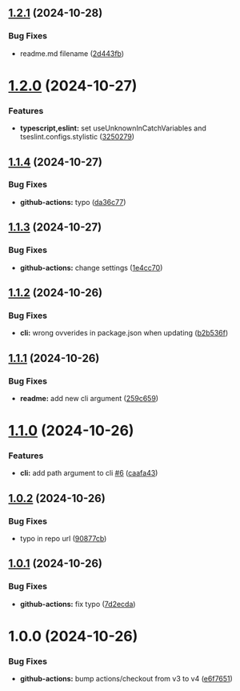 ## [1.2.1](https://github.com/kamdz/dx/compare/v1.2.0...v1.2.1) (2024-10-28)


### Bug Fixes

* readme.md filename ([2d443fb](https://github.com/kamdz/dx/commit/2d443fb6e4f0c5bb3e11c24124cd48adb0e2c21d))

# [1.2.0](https://github.com/kamdz/dx/compare/v1.1.4...v1.2.0) (2024-10-27)


### Features

* **typescript,eslint:** set useUnknownInCatchVariables and tseslint.configs.stylistic ([3250279](https://github.com/kamdz/dx/commit/32502790f0a5d56067bd696ad58de096dcdd3163))

## [1.1.4](https://github.com/kamdz/dx/compare/v1.1.3...v1.1.4) (2024-10-27)


### Bug Fixes

* **github-actions:** typo ([da36c77](https://github.com/kamdz/dx/commit/da36c775bbdb2e633f743d6fb1e9b6c434268521))

## [1.1.3](https://github.com/kamdz/dx/compare/v1.1.2...v1.1.3) (2024-10-27)


### Bug Fixes

* **github-actions:** change settings ([1e4cc70](https://github.com/kamdz/dx/commit/1e4cc704a30a5a4d97f670a470899ed628b4977b))

## [1.1.2](https://github.com/kamdz/dx/compare/v1.1.1...v1.1.2) (2024-10-26)


### Bug Fixes

* **cli:** wrong ovverides in package.json when updating ([b2b536f](https://github.com/kamdz/dx/commit/b2b536f8f1549cf86688173e9429cf03c2cfe91f))

## [1.1.1](https://github.com/kamdz/dx/compare/v1.1.0...v1.1.1) (2024-10-26)


### Bug Fixes

* **readme:** add new cli argument ([259c659](https://github.com/kamdz/dx/commit/259c659efadf458a9c05f7be377c11f0b5c01435))

# [1.1.0](https://github.com/kamdz/dx/compare/v1.0.2...v1.1.0) (2024-10-26)


### Features

* **cli:** add path argument to cli [#6](https://github.com/kamdz/dx/issues/6) ([caafa43](https://github.com/kamdz/dx/commit/caafa43894564f3c515df47f1ba040b08d01785e))

## [1.0.2](https://github.com/kamdz/dx/compare/v1.0.1...v1.0.2) (2024-10-26)


### Bug Fixes

* typo in repo url ([90877cb](https://github.com/kamdz/dx/commit/90877cbbaf454154f6c1364a64f728da2075f5af))

## [1.0.1](https://github.com/kamdz/dx/compare/v1.0.0...v1.0.1) (2024-10-26)


### Bug Fixes

* **github-actions:** fix typo ([7d2ecda](https://github.com/kamdz/dx/commit/7d2ecda5cc3cf4fde009db153679ebf8220d4aa7))

# 1.0.0 (2024-10-26)


### Bug Fixes

* **github-actions:** bump actions/checkout from v3 to v4 ([e6f7651](https://github.com/kamdz/dx/commit/e6f7651636d9b6ab7e3cf29b39ac7474ac69a97c))

